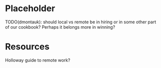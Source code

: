 # Placeholder
TODO(dmontauk): should local vs remote be in hiring or in some other part of our cookbook? Perhaps it belongs more in winning?

# Resources
Holloway guide to remote work?